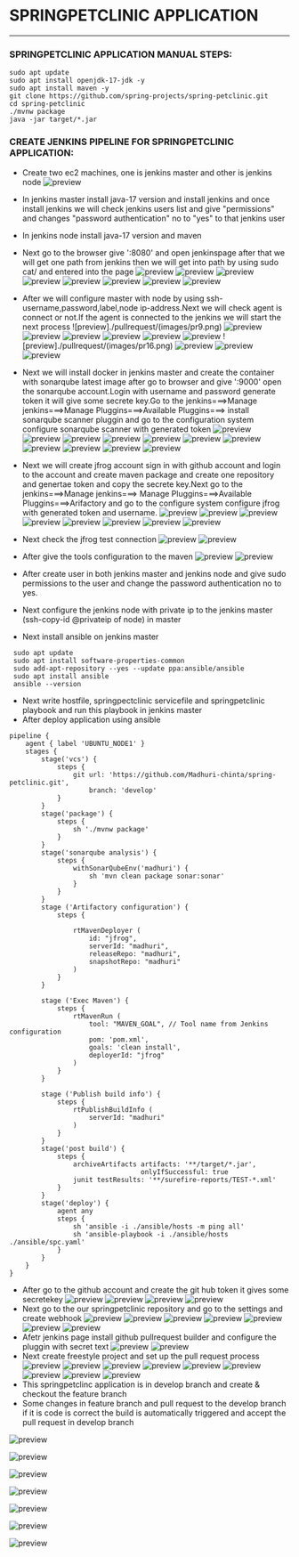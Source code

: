 #  SPRINGPETCLINIC APPLICATION 
   ----------------------------

### SPRINGPETCLINIC APPLICATION MANUAL STEPS:

```
sudo apt update
sudo apt install openjdk-17-jdk -y
sudo apt install maven -y
git clone https://github.com/spring-projects/spring-petclinic.git
cd spring-petclinic
./mvnw package
java -jar target/*.jar

```
### CREATE JENKINS PIPELINE FOR SPRINGPETCLINIC APPLICATION:

* Create two ec2 machines, one is jenkins master and other is jenkins node
![preview](./pullrequest/images/pr1.png)
* In jenkins master install java-17 version and install jenkins and once install jenkins we will check jenkins users list and give "permissions" and changes "password authentication" no to "yes" to that jenkins user
* In jenkins node install java-17 version and maven
* Next go to the browser give '<jenkins master ip>:8080' and open jenkinspage after that we will get one path from jenkins then we will get into path by using sudo cat/<path> and entered into the page
![preview](./pullrequest/images/pr2.png)
![preview](./pullrequest/images/pr3.png)
![preview](./pullrequest/images/pr4.png)
![preview](./pullrequest/images/pr5.png)
![preview](./pullrequest/images/pr6.png)
![preview](./pullrequest/images/pr7.png)
![preview](./pullrequest/images/pr8.png)
![preview](./pullrequest/images/pr9.png)
* After we will configure master with node by using ssh-username,password,label,node ip-address.Next we will check agent is connect or not.If the agent is connected to the jenkins we will start the next process
![preview]./pullrequest/(images/pr9.png) 
![preview](./pullrequest/images/pr10.png)
![preview](./pullrequest/images/pr11.png)
![preview](./pullrequest/images/pr12.png)
![preview](./pullrequest/images/pr13.png)
![preview](./pullrequest/images/pr14.png)
![preview](./pullrequest/images/pr15.png)
![preview]./pullrequest/(images/pr16.png)
![preview](./pullrequest/images/pr17.png)
![preview](./pullrequest/images/pr18.png)
![preview](./pullrequest/images/pr19.png)

* Next we will install docker in jenkins master and create the container with sonarqube latest image after go to browser and give '<jenkins master ip>:9000' open the sonarqube account.Login with  username and password generate token it will give some secrete key.Go to the jenkins===>Manage jenkins===>Manage Pluggins===>Available Pluggins===>
install sonarqube scanner pluggin and go to the configuration system configure sonarqube scanner with generated token
![preview](./pullrequest/images/pr20.png)
![preview](./pullrequest/images/pr21.png)
![preview](./pullrequest/images/pr22.png)
![preview](./pullrequest/images/pr23.png)
![preview](./pullrequest/images/pr24.png)
![preview](./pullrequest/images/pr25.png)
![preview](./pullrequest/images/pr26.png)
![preview](./pullrequest/images/pr27.png)
![preview](./pullrequest/images/pr28.png)
![preview](./pullrequest/images/pr29.png)
![preview](./pullrequest/images/pr30.png)
* Next we will create jfrog account sign in with github account and login to the account and create maven package and create one  repository and genertae token and copy the secrete key.Next go to the jenkins===>Manage jenkins===> Manage Pluggins===>Available Pluggins===>Arifactory and go to the configure system configure jfrog with generated token and username.
![preview](./pullrequest/images/pr31.png)
![preview](./pullrequest/images/pr32.png)
![preview](./pullrequest/images/pr33.png)
![preview](./pullrequest/images/pr34.png)
![preview](./pullrequest/images/pr35.png)
![preview](./pullrequest/images/pr36.png)
![preview](./pullrequest/images/pr37.png) 
![preview](./pullrequest/images/pr38.png)
* Next check the jfrog test connection
![preview](./pullrequest/images/pr39.png)
![preview](./pullrequest/images/pr40.png) 
* After give the tools configuration to the maven
![preview](./pullrequest/images/pr41.png)
![preview](./pullrequest/images/pr42.png) 
* After create user in both jenkins master and jenkins node and give sudo permissions to the user and change the password authentication no to yes. 
* Next configure the jenkins node with private ip to the  jenkins master (ssh-copy-id <username>@privateip of node) in master
* Next install ansible on jenkins master
```
 sudo apt update
 sudo apt install software-properties-common
 sudo add-apt-repository --yes --update ppa:ansible/ansible
 sudo apt install ansible
 ansible --version

``` 
* Next write hostfile, springpectclinic servicefile and springpetclinic playbook and run this playbook in jenkins master
* After deploy application using ansible
```
pipeline {
    agent { label 'UBUNTU_NODE1' }
    stages {
        stage('vcs') {
            steps {
                git url: 'https://github.com/Madhuri-chinta/spring-petclinic.git',
                    branch: 'develop'
            }
        }
        stage('package') {
            steps {
                sh './mvnw package'
            }
        }
        stage('sonarqube analysis') {
            steps {
                withSonarQubeEnv('madhuri') {
                    sh 'mvn clean package sonar:sonar'
                }
            }
        } 
        stage ('Artifactory configuration') {
            steps {
            
                rtMavenDeployer (
                    id: "jfrog",
                    serverId: "madhuri",
                    releaseRepo: "madhuri",
                    snapshotRepo: "madhuri"
                )
            }
        }

        stage ('Exec Maven') {
            steps {
                rtMavenRun (
                    tool: "MAVEN_GOAL", // Tool name from Jenkins configuration
                    pom: 'pom.xml',
                    goals: 'clean install',
                    deployerId: "jfrog"
                )
            }
        }

        stage ('Publish build info') {
            steps {
                rtPublishBuildInfo (
                    serverId: "madhuri"
                )
            }
        }   
        stage('post build') {
            steps {
                archiveArtifacts artifacts: '**/target/*.jar',
                                 onlyIfSuccessful: true
                junit testResults: '**/surefire-reports/TEST-*.xml'
            }
        }
        stage('deploy') {
            agent any
            steps {
                sh 'ansible -i ./ansible/hosts -m ping all'
                sh 'ansible-playbook -i ./ansible/hosts ./ansible/spc.yaml'
            }
        }    
    }
}

```
* After go to the github account and create the git hub token it gives some secretekey 
![preview](./pullrequest/images/pr43.png)
![preview](./pullrequest/images/pr44.png)
![preview](./pullrequest/images/pr45.png)
![preview](./pullrequest/images/pr46.png)
* Next go to the our springpetclinic repository and go to the settings and create webhook
![preview](./pullrequest/images/pr47.png)
![preview](./pullrequest/images/pr48.png)
![preview](./pullrequest/images/pr49.png)
![preview](./pullrequest/images/pr50.png)
![preview](./pullrequest/images/pr51.png)
![preview](./pullrequest/images/pr52.png)
![preview](./pullrequest/images/pr53.png)
* Afetr jenkins page install github pullrequest builder and configure the pluggin with secret text
![preview](./pullrequest/images/pr54.png)
![preview](./pullrequest/images/pr55.png) 
* Next create freestyle project and set up the pull request process
![preview](./pullrequest/images/pr56.png)
![preview](./pullrequest/images/pr57.png)
![preview](./pullrequest/images/pr58.png)
![preview](./pullrequest/images/pr59.png)
![preview](./pullrequest/images/pr60.png)
![preview](./pullrequest/images/pr61.png)
![preview](./pullrequest/images/pr62.png)
![preview](./pullrequest/images/pr63.png)
![preview](./pullrequest/images/pr64.png)
* This springpetclinc application is in develop branch and create & checkout the feature branch
* Some changes in feature branch and pull request to the develop branch if it is code is correct the build is automatically triggered and accept the pull request in develop branch
  
![preview](./pullrequest/images/pr65.png)

![preview](./pullrequest/images/pr66.png)

![preview](./pullrequest/images/pr67.png)

![preview](./pullrequest/images/pr68.png)

![preview](./pullrequest/images/pr69.png)

![preview](./pullrequest/images/pr70.png)
 
![preview](./pullrequest/images/pr71.png)  
